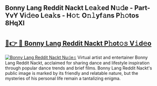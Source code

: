 ## Bonny Lang Reddit Nackt L𝚎a𝚔ed N𝚞𝚍e - Part-YvY Vi𝚍𝚎o L𝚎a𝚔s - H𝚘𝚝 O𝚗𝚕yf𝚊ns P𝚑𝚘tos 8HqXl

# <h2><a href="http://kf1ctn.oniu.top/?m=Bonny+Lang+Reddit+Nackt">🔗👉 🔴 Bonny Lang Reddit Nackt P𝚑ot𝚘𝚜 V𝚒d𝚎o</a></h2>

[![Bonny Lang Reddit Nackt Nu𝚍e𝚜](https://i.imgur.com/0qMVB7G.gif)](http://kf1ctn.oniu.top/?m=Bonny+Lang+Reddit+Nackt)
Virtual artist and entertainer Bonny Lang Reddit Nackt, acclaimed for sharing dance and lifestyle inspiration through popular dance trends and brief films. Bonny Lang Reddit Nackt's public image is marked by its friendly and relatable nature, but the mysteries of his personal life remain a tantalizing enigma.  
